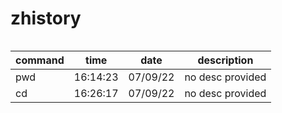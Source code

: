 # zhistory


```bash
```

| command | time | date | description |
| ------- | ---- | ---- | ----------- |
| pwd | 16:14:23 | 07/09/22 | no desc provided |
| cd | 16:26:17 | 07/09/22 | no desc provided |

